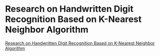# Research on Handwritten Digit Recognition Based on K-Nearest Neighbor Algorithm
[Research on Handwritten Digit Recognition Based on K-Nearest Neighbor Algorithm](https://aiwithcloud.com/2022/09/15/research_on_handwritten_digit_recognition_based_on_k_nearest_neighbor_algorithm/)